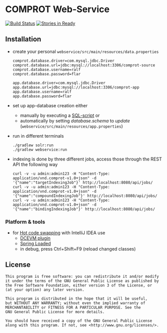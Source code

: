 # COMPROT Web-Service

[![Build Status](https://travis-ci.org/medien-dresden/comprot-webservice.svg?branch=develop)](https://travis-ci.org/medien-dresden/comprot-webservice)
[![Stories in Ready](https://badge.waffle.io/medien-dresden/comprot-webservice.png?label=ready&title=Ready)](http://waffle.io/medien-dresden/comprot-webservice)

## Installation

* create your personal ```webservice/src/main/resources/data.properties```

    ```
    comprot.database.driver=com.mysql.jdbc.Driver
    comprot.database.url=jdbc:mysql://localhost:3306/comprot-source
    comprot.database.username=ralf
    comprot.database.password=flar
    
    app.database.driver=com.mysql.jdbc.Driver
    app.database.url=jdbc:mysql://localhost:3306/comprot-app
    app.database.username=ralf
    app.database.password=flar
    ```
    
* set up app-database creation either
  * manually by executing a [SQL-script](https://gist.github.com/phdd/fdc1e46f302cef7cdb32) or
  * automatically by setting _database.schema_ to _update_ (```webservice/src/main/resources/app.properties```)

* run in different terminals

    ```
    ./gradlew solr:run
    ./gradlew webservice:run
    ```
    
    
* indexing is done by three different jobs, access those through the REST API the following way

    ```
    curl -v -u admin:admin123 -H "Content-Type: application/vnd.comprot-v1.0+json" -d '{"name":"targetIndexingJob"}' http://localhost:8080/api/jobs/
    curl -v -u admin:admin123 -H "Content-Type: application/vnd.comprot-v1.0+json" -d '{"name":"compoundIndexingJob"}' http://localhost:8080/api/jobs/
    curl -v -u admin:admin123 -H "Content-Type: application/vnd.comprot-v1.0+json" -d '{"name":"bindingIndexingJob"}' http://localhost:8080/api/jobs/
    ```
    
### Platform & tools

* for [Hot code swapping](http://en.wikipedia.org/wiki/Hot_swapping) with IntelliJ IDEA use
    * [DCEVM plugin](http://blog.jetbrains.com/idea/2013/07/get-true-hot-swap-in-java-with-dcevm-and-intellij-idea/)
    * [Spring Loaded](https://github.com/spring-projects/spring-loaded)
    * in debug, press Ctrl+Shift+F9 (reload changed classes)

## License

    This program is free software: you can redistribute it and/or modify
    it under the terms of the GNU General Public License as published by
    the Free Software Foundation, either version 3 of the License, or
    (at your option) any later version.

    This program is distributed in the hope that it will be useful,
    but WITHOUT ANY WARRANTY; without even the implied warranty of
    MERCHANTABILITY or FITNESS FOR A PARTICULAR PURPOSE. See the
    GNU General Public License for more details.

    You should have received a copy of the GNU General Public License
    along with this program. If not, see <http://www.gnu.org/licenses/>.
